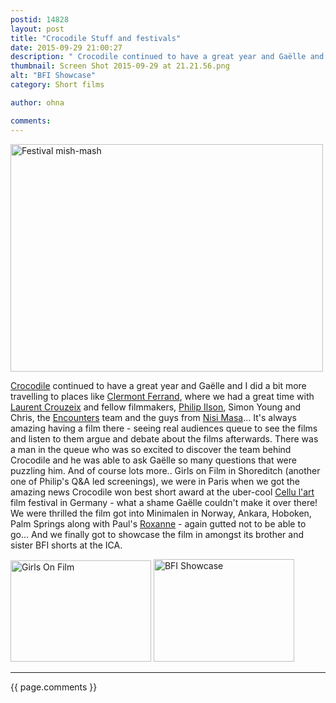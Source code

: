```yaml
---
postid: 14828
layout: post
title: "Crocodile Stuff and festivals"
date: 2015-09-29 21:00:27
description: " Crocodile continued to have a great year and Gaëlle and I did a bit more travelling to places like Clermont Ferrand, where we had a great time with Laurent Crouzeix and fellow filmmakers, Philip Ilson, Simon Young and Chris,&#8230;"
thumbnail: Screen Shot 2015-09-29 at 21.21.56.png
alt: "BFI Showcase"
category: Short films

author: ohna

comments:
---
```


<p><a href="{{ site.baseurl }}/assets_c/2015/09/Screen Shot 2015-09-29 at 21.50.57-1158.html" onclick="window.open('{{ site.baseurl }}/assets_c/2015/09/Screen Shot 2015-09-29 at 21.50.57-1158.html','popup','width=842,height=614,scrollbars=no,resizable=no,toolbar=no,directories=no,location=no,menubar=no,status=no,left=0,top=0'); return false"><img src="{{ site.baseurl }}/assets_c/2015/09/Screen Shot 2015-09-29 at 21.50.57-thumb-500x364-1158.png" width="500" height="364" alt="Festival mish-mash" class="mt-image-none" style="" /></a></p>

<p><a href="https://www.youtube.com/watch?v=y_5xuw-BT7M">Crocodile</a> continued to have a great year and Gaëlle and I did a bit more travelling to places like <a href="http://www.clermont-filmfest.com/?nlang=2">Clermont Ferrand</a>, where we had a great time with <a href="https://twitter.com/LorenzoZe">Laurent Crouzeix</a> and fellow filmmakers, <a href="https://twitter.com/philipilson?ref_src=twsrc%5Egoogle%7Ctwcamp%5Eserp%7Ctwgr%5Eauthor">Philip Ilson</a>, Simon Young and Chris, the <a href="http://encounters-festival.org.uk/">Encounters</a> team and the guys from <a href="http://www.nisimasa.com/">Nisi Masa</a>... It's always amazing having a film there - seeing real audiences queue to see the films and listen to them argue and debate about the films afterwards. There was a man in the queue who was so excited to discover the team behind Crocodile and he was able to ask Gaëlle so many questions that were puzzling him. And of course lots more.. Girls on Film in Shoreditch (another one of Philip's <span class="caps">Q&amp;A </span>led screenings), we were in Paris when we got the amazing news Crocodile won best short award at the uber-cool <a href="https://www.facebook.com/cellulartin">Cellu l'art</a> film festival in Germany - what a shame Gaëlle couldn't make it over there! We were thrilled the film got into Minimalen in Norway, Ankara, Hoboken, Palm Springs along with Paul's <a href="https://www.facebook.com/Roxannethemovie?fref=ts">Roxanne</a> - again gutted not to be able to go... And we finally got to showcase the film in amongst its brother and sister <span class="caps">BFI </span>shorts at the <span class="caps">ICA.</span></p>

<p><a href="{{ site.baseurl }}/assets_c/2015/09/Screen Shot 2015-09-29 at 21.18.11-1161.html" onclick="window.open('{{ site.baseurl }}/assets_c/2015/09/Screen Shot 2015-09-29 at 21.18.11-1161.html','popup','width=844,height=610,scrollbars=no,resizable=no,toolbar=no,directories=no,location=no,menubar=no,status=no,left=0,top=0'); return false"><img src="{{ site.baseurl }}/assets_c/2015/09/Screen Shot 2015-09-29 at 21.18.11-thumb-225x162-1161.png" width="225" height="162" alt="Girls On Film" class="mt-image-none" style="" /></a> <a href="{{ site.baseurl }}/assets_c/2015/09/Screen Shot 2015-09-29 at 21.21.56-1164.html" onclick="window.open('{{ site.baseurl }}/assets_c/2015/09/Screen Shot 2015-09-29 at 21.21.56-1164.html','popup','width=846,height=620,scrollbars=no,resizable=no,toolbar=no,directories=no,location=no,menubar=no,status=no,left=0,top=0'); return false"><img src="{{ site.baseurl }}/assets_c/2015/09/Screen Shot 2015-09-29 at 21.21.56-thumb-225x164-1164.png" width="225" height="164" alt="BFI Showcase" class="mt-image-none" style="" /></a></p>

<hr>

{{ page.comments }}


